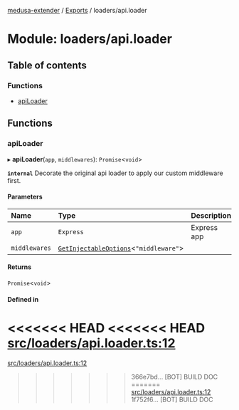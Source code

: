 [medusa-extender](../README.md) / [Exports](../modules.md) / loaders/api.loader

# Module: loaders/api.loader

## Table of contents

### Functions

- [apiLoader](loaders_api_loader.md#apiloader)

## Functions

### apiLoader

▸ **apiLoader**(`app`, `middlewares`): `Promise`<`void`\>

**`internal`**
Decorate the original api loader to apply our custom middleware first.

#### Parameters

| Name | Type | Description |
| :------ | :------ | :------ |
| `app` | `Express` | Express app |
| `middlewares` | [`GetInjectableOptions`](types.md#getinjectableoptions)<``"middleware"``\> |  |

#### Returns

`Promise`<`void`\>

#### Defined in

<<<<<<< HEAD
<<<<<<< HEAD
[src/loaders/api.loader.ts:12](https://github.com/adrien2p/medusa-extender/blob/89f7223/src/loaders/api.loader.ts#L12)
=======
[src/loaders/api.loader.ts:12](https://github.com/adrien2p/medusa-extender/blob/23cd201/src/loaders/api.loader.ts#L12)
>>>>>>> 366e7bd... [BOT] BUILD DOC
=======
[src/loaders/api.loader.ts:12](https://github.com/adrien2p/medusa-extender/blob/0490090/src/loaders/api.loader.ts#L12)
>>>>>>> 1f752f6... [BOT] BUILD DOC
